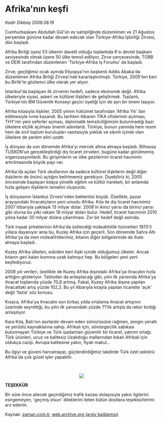 # Afrika'nın keşfi

*Kadir Dikbaş 2008.08.19*

<tr><td class="metin" colspan="2" style="padding-top: 20px; padding-left: 5px; padding-right: 10px;">Cumhurbaşkanı Abdullah Gül'ün ev sahipliğinde düzenlenen ve 21 Ağustos perşembe gününe kadar devam edecek olan Türkiye-Afrika İşbirliği Zirvesi, dün başladı.</td></tr><tr><td class="metin" colspan="2" style="padding-top: 20px; padding-left: 5px; padding-right: 10px;"><p> Afrika Birliği üyesi 53 ülkenin davetli olduğu toplantıda 6'sı devlet başkanı seviyesinde olmak üzere 50 ülke temsil ediliyor. Zirve çerçevesinde, TOBB ve DEİK tarafından düzenlenen 'Türkiye-Afrika İş Forumu' da başladı.
<p> Zirve, geçtiğimiz ocak ayında Etiyopya'nın başkenti Addis Ababa'da düzenlenen Afrika Birliği Zirvesi'nde kararlaştırılmıştı. Türkiye, 2005'ten beri bu Birlik'te gözlemci ülke olarak yer alıyor.
<p> İstanbul'da başlayan ilk zirvenin hedefi, sadece ekonomik değil. Afrika ülkeleriyle siyasi, askeri ve kültürel ilişkileri de geliştirmek. Toplantı, Türkiye'nin BM Güvenlik Konseyi geçici üyeliği için de ayrı bir önem taşıyor.
<p> Afrika kıtasıyla ilişkiler, 2005 yılının hükümet tarafından 'Afrika Yılı' ilan edilmesiyle ivme kazandı. Bu tarihten itibaren TİKA ofislerinin açılması, THY'nin yeni seferler açması, diplomatik temsilciliğimizin bulunmadığı bazı ülkelere elçilik açılması önemli adımlardı. Türkiye, bunun yanında hem resmi hem de sivil toplum kuruluşları vasıtasıyla yokluk ve sıkıntı içinde olan ülkelere de yardım elini uzattı.
<p> İş dünyası da son dönemde Afrika'yı mercek altına almaya başladı. Bilhassa TUSKON'un gerçekleştirdiği dış ticaret zirveleri, bugüne kadar görülmemiş organizasyonlardı. Bu girişimlerin ve ülke gezilerinin ticaret hacminin artırılmasında büyük payı var.
<p> Afrika'da açılan Türk okullarının da sadece kültürel ilişkilerin değil diğer ilişkilerin de önünü açtığını belirtmemiz gerekiyor. Diyebiliriz ki, 2005 öncesinde başlayan kıtaya yönelik eğitim ve kültür hareketi, bir anlamda hızla gelişen ilişkilerin temelini oluşturdu.
<p> İş dünyasının İstanbul Zirvesi'nden beklentisi büyük. Özellikle, pazar arayışındaki ihracatçıların yeni umudu Afrika. Kıta ile dış ticaret hacmimiz 2007 itibarıyla yaklaşık 13 milyar dolar. 2008'in ikinci yarısı da birinci yarısı gibi olursa bu yılki rakam 18 milyar doları bulur. Hedef, ticaret hacminin 2010 yılına kadar 30 milyar dolara çıkarılması. Zor bir hedef değil aslında.
<p> Türk inşaat şirketlerinin Afrika'da üstlendiği müteahhitlik hizmetleri 1970'li yıllara dayanıyor ama bu, Kuzey Afrika için geçerli. Son dönemde Sahra Altı Afrika'ya da inen müteahhitlerimiz, kıtanın diğer bölgelerinde de ihale almaya başladı.
<p> Kuzey Afrika ülkeleri, eskiden beri ilişki içinde olduğumuz ülkeler. Ancak kıtanın geri kalan kısmına uzak kalmışız hep. Bu bölgeleri yeni yeni keşfediyoruz.
<p> 2008 yılı verileri, özellikle de Kuzey Afrika dışındaki Afrika'ya ihracatın hızla arttığını gösteriyor. Tablodan da anlaşılacağı gibi, yılın ilk yarısında Afrika'ya ihracat toplamda yüzde 70,8 artmış. Fakat, Kuzey Afrika dışına yapılan ihracattaki artış yüzde 102,3. Bu yıl itibarıyla kıtayla yapılan ticarette 'açık' değil 'fazla' söz konusu. 
<p> Kısaca, Afrika'ya ihracatın son birkaç yılda ortalama ihracat artışının üzerinde seyrettiği, bu yılın ilk yarısındaki yüzde 71'lik artışla da rekor kırdığı anlaşılıyor.
<p> Kara Kıta, Batı'nın asırlardır devam eden sömürüsüne rağmen, zengin yeraltı ve yerüstü kaynaklarına sahip. Afrikalı için, sömürgecilik sabıkası bulunmayan Türkiye ve Türk işadamları güvenilir bir ticaret, yatırım ortağı. Türk ürünleri, ucuz ve kalitesiz Uzakdoğu mallarından bıkan Afrikalı için oldukça cazip. Avrupa kalitesine yakın, fiyatı makul...
<p> Bu ilgiyi ve güveni harcamayıp, güçlendirdiğimiz takdirde Türk özel sektörü Afrika'da çok güzel işler yapabilir.
<p>
<br/><p align="center"><img border="0" src="http://web.archive.org/web/20080828165610im_/http://medya.zaman.com.tr/2008/08/19/afrika.jpg"/>
<br/>
<p>
<b>TEŞEKKÜR</b>
<p>
Bir süre önce ailecek geçirdiğimiz trafik kazası dolayısıyla yakın ilgilerini esirgemeyen, 'geçmiş olsun' dileklerini ileten bütün dostlara teşekkürlerimi arz ederim.<br/></p></p></p></p></p></p></p></p></p></p></p></p></p></p></p></p></p></td></tr>

Kaynak: [zaman.com.tr](http://zaman.com.tr/yazar.do?yazino=727386), [web.archive.org (arşiv bağlantısı)](http://web.archive.org/web/20080828165610/http://zaman.com.tr:80/yazar.do?yazino=727386)

